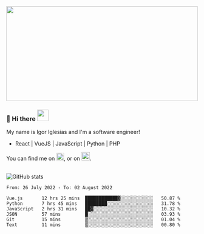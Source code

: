 <img src="https://c.tenor.com/KjVxfRrrncUAAAAd/matrix.gif" width="100%" height="250px">

### 🔭 Hi there <img src="https://raw.githubusercontent.com/MartinHeinz/MartinHeinz/master/wave.gif" width="30px">


My name is Igor Iglesias and I'm a software engineer!
<br>

<ul>
  <li> React | VueJS | JavaScript | Python | PHP </li>
</ul>
You can find me on <a href="https://twitter.com/IgorIglesias5"><img src="https://i.imgur.com/JLLlB5S.png" width="20px"></a>, or on <a href="https://www.linkedin.com/in/igor-iglesias-62478428/"><img src="https://i.imgur.com/PXyIkWx.png" width="22px"></a>.

<br>
<br>

![GitHub stats](https://github-readme-stats.vercel.app/api?username=igoiglesias&show_icons=true&count_private=true&theme=chartreuse-dark&hide_title=true)

<!--START_SECTION:waka-->

```text
From: 26 July 2022 - To: 02 August 2022

Vue.js       12 hrs 25 mins  ████████████▓░░░░░░░░░░░░   50.87 %
Python       7 hrs 45 mins   ████████░░░░░░░░░░░░░░░░░   31.78 %
JavaScript   2 hrs 31 mins   ██▓░░░░░░░░░░░░░░░░░░░░░░   10.32 %
JSON         57 mins         █░░░░░░░░░░░░░░░░░░░░░░░░   03.93 %
Git          15 mins         ▒░░░░░░░░░░░░░░░░░░░░░░░░   01.04 %
Text         11 mins         ▒░░░░░░░░░░░░░░░░░░░░░░░░   00.80 %
```

<!--END_SECTION:waka-->
